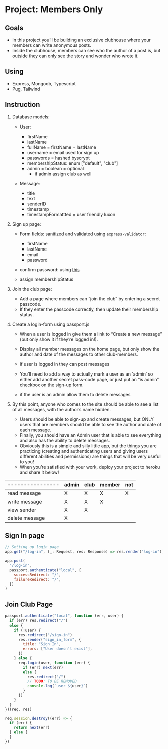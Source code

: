 # Project: Members Only

## Goals

- In this project you’ll be building an exclusive clubhouse where your members can write anonymous posts.
- Inside the clubhouse, members can see who the author of a post is, but outside they can only see the story and wonder who wrote it.

## Using

- Express, Mongodb, Typescript
- Pug, Tailwind

<!-- TODO: Remove output.css from gitignore -->

## Instruction

1. Database models:

   - User:

     - firstName
     - lastName
     - fullName = firstName + lastName
     - username = email used for sign up
     - passwords = hashed byscrypt
     - membershipStatus: enum ["default", "club"]
     - admin = boolean = optional
       - if admin assign club as well

   - Message:

     - title
     - text
     - senderID
     - timestamp
     - timestampFormattted = user friendly luxon

2. Sign up page:

   - Form fields: sanitized and validated using `express-validator`:

     - firstName
     - lastName
     - email
     - password

   - confirm password: using [this](https://express-validator.github.io/docs/validation-chain-api.html)
   - assign membershipStatus

3. Join the club page:

   - Add a page where members can “join the club” by entering a secret passcode.
   - If they enter the passcode correctly, then update their membership status.
   <!-- IDEA: Create a separate document on the db that stores the hashed password. Compare user input against that  -->

4. Create a login-form using passport.js

   - When a user is logged in give them a link to “Create a new message” (but only show it if they’re logged in!).
   - Display all member messages on the home page, but only show the author and date of the messages to other club-members.

   - if user is logged in they can post messages

   - You’ll need to add a way to actually mark a user as an ‘admin’ so either add another secret pass-code page, or just put an “is admin” checkbox on the sign-up form.
   <!-- IDEA: Have an upgrade privilages page, where the user can join the club or admin if they know the passwords -->
   - if the user is an admin allow them to delete messages
   <!-- NOTE: Should there be a delete message page? -->

5. By this point, anyone who comes to the site should be able to see a list of all messages, with the author’s name hidden.

   - Users should be able to sign-up and create messages, but ONLY users that are members should be able to see the author and date of each message.
   - Finally, you should have an Admin user that is able to see everything and also has the ability to delete messages.
   - Obviously this is a simple and silly little app, but the things you are practicing (creating and authenticating users and giving users different abilities and permissions) are things that will be very useful to you!
   - When you’re satisfied with your work, deploy your project to heroku and share it below!

   <!-- QUESTION: should most of the control of what is able to be viewed be on the views or controller?  -->

| ---------------- | admin | club | member | not |
| ---------------- | ----- | ---- | ------ | --- |
| read message     | X     | X    | X      | X   |
| write message    | X     | X    | X      |     |
| view sender      | X     | X    |        |     |
| delete message   | X     |      |        |     |

## Sign In page

```js
// Setting up login page
app.get("/log-in", (_: Request, res: Response) => res.render("log-in"))

app.post(
  "/log-in",
  passport.authenticate("local", {
    successRedirect: "/",
    failureRedirect: "/",
  })
)
```

## Join Club Page

```js
passport.authenticate("local", function (err, user) {
  if (err) res.redirect("/")
  else {
    if (!user) {
      res.redirect("/sign-in")
      res.render("sign_in_form", {
        title: "Sign In",
        errors: ["User doesn't exist"],
      })
    } else {
      req.login(user, function (err) {
        if (err) next(err)
        else {
          res.redirect("/")
          // TODO: TO BE REMOVED
          console.log(`user ${user}`)
        }
      })
    }
  }
})(req, res)
```

```js
req.session.destroy((err) => {
  if (err) {
    return next(err)
  } else {
  }
})
```
